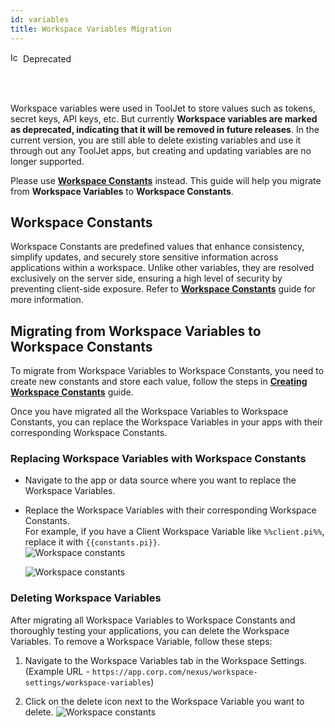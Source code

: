 ```yaml
---
id: variables
title: Workspace Variables Migration
---
```


<div className="badge badge--warning heading-badge">   
  <img 
    src="/img/badge-icons/warning.svg" 
    alt="Icon" 
    width="16" 
    height="16" 
  />
 <span>Deprecated</span>
</div>



<br/><br/>

Workspace variables were used in ToolJet to store values such as tokens, secret keys, API keys, etc. But currently **Workspace variables are marked as deprecated, indicating that it will be removed in future releases**. In the current version, you are still able to delete existing variables and use it through out any ToolJet apps, but creating and updating variables are no longer supported. 

Please use **[Workspace Constants](/docs/security/constants/)** instead. This guide will help you migrate from **Workspace Variables** to **Workspace Constants**.

## Workspace Constants

Workspace Constants are predefined values that enhance consistency, simplify updates, and securely store sensitive information across applications within a workspace. Unlike other variables, they are resolved exclusively on the server side, ensuring a high level of security by preventing client-side exposure. Refer to **[Workspace Constants](/docs/security/constants/)** guide for more information.

## Migrating from Workspace Variables to Workspace Constants

To migrate from Workspace Variables to Workspace Constants, you need to create new constants and store each value, follow the steps in **[Creating Workspace Constants](/docs/security/constants/#creating-workspace-constants)** guide.

Once you have migrated all the Workspace Variables to Workspace Constants, you can replace the Workspace Variables in your apps with their corresponding Workspace Constants.

### Replacing Workspace Variables with Workspace Constants

- Navigate to the app or data source where you want to replace the Workspace Variables.
- Replace the Workspace Variables with their corresponding Workspace Constants. <br/>
    For example, if you have a Client Workspace Variable like `%%client.pi%%`, replace it with `{{constants.pi}}`. <br/>
    <img className="screenshot-full" src="/img/workspace-const/client-side-variable.gif" alt="Workspace constants"/>

    <img className="screenshot-full" src="/img/workspace-const/server-side-variable.gif" alt="Workspace constants"/>

### Deleting Workspace Variables

After migrating all Workspace Variables to Workspace Constants and thoroughly testing your applications, you can delete the Workspace Variables. To remove a Workspace Variable, follow these steps:

1. Navigate to the Workspace Variables tab in the Workspace Settings. <br/>
    (Example URL - `https://app.corp.com/nexus/workspace-settings/workspace-variables`)

2. Click on the delete icon next to the Workspace Variable you want to delete.
    <img className="screenshot-full" src="/img/workspace-const/delete-variable.gif" alt="Workspace constants"/>